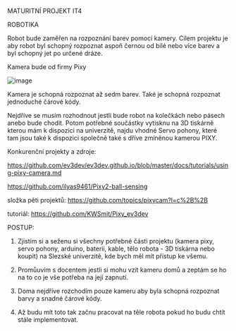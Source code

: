 MATURITNÍ PROJEKT IT4

ROBOTIKA

Robot bude zaměřen na rozpoznání barev pomocí kamery. Cílem projektu je aby robot byl schopný rozpoznat aspoň černou od bílé nebo více barev a byl schopný jet po určené dráze.

Kamera bude od firmy Pixy

![image](https://github.com/user-attachments/assets/d4877efa-77d0-44a7-ac8a-69d06fae34d1)

Kamera je schopná rozpoznat až sedm barev. Také je schopná rozpoznat jednoduché čárové kódy.

Nejdříve se musím rozhodnout jestli bude robot na kolečkách nebo pásech anebo bude chodit. Potom potřebné součástky vytisknu na 3D tiskárně kterou mám k dispozici na univerzitě, najdu vhodné Servo pohony, které tam jsou také k dispozici společně také s dříve zmíněnou kamerou PIXY.

Konkurenční projekty a zdroje: 

https://github.com/ev3dev/ev3dev.github.io/blob/master/docs/tutorials/using-pixy-camera.md

https://github.com/ilyas9461/Pixy2-ball-sensing

složka pěti projektů: https://github.com/topics/pixycam?l=c%2B%2B

tutoriál: https://github.com/KWSmit/Pixy_ev3dev

POSTUP: 

1. Zjistím si a seženu si všechny potřebné části projektu (kamera pixy, servo pohony, arduino, baterii, kable, tělo robota - 3D tiskárna nebo koupit) na Slezské univerzitě, kde bych měl mít přístup ke všemu.

2. Promůuvím s docentem jestli si mohu vzít kameru domů a zeptám se ho na to co je vše potřeba na její zapnutí.

3. Doma nejdříve rozchodím pouze kameru aby byla schopná rozpoznat barvy a snadné čárové kódy.

4. Až budu mít toto tak začnu pracovat na těle robota pokud ho budu chtít stále implementovat.

